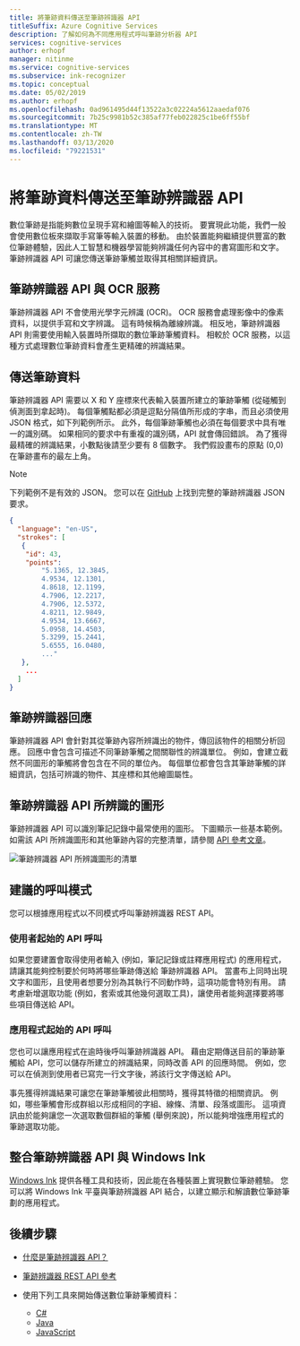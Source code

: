 ```yaml
---
title: 將筆跡資料傳送至筆跡辨識器 API
titleSuffix: Azure Cognitive Services
description: 了解如何為不同應用程式呼叫筆跡分析器 API
services: cognitive-services
author: erhopf
manager: nitinme
ms.service: cognitive-services
ms.subservice: ink-recognizer
ms.topic: conceptual
ms.date: 05/02/2019
ms.author: erhopf
ms.openlocfilehash: 0ad961495d44f13522a3c02224a5612aaedaf076
ms.sourcegitcommit: 7b25c9981b52c385af77feb022825c1be6ff55bf
ms.translationtype: MT
ms.contentlocale: zh-TW
ms.lasthandoff: 03/13/2020
ms.locfileid: "79221531"
---
```

# <a name="send-ink-data-to-the-ink-recognizer-api"></a>將筆跡資料傳送至筆跡辨識器 API 

數位筆跡是指能夠數位呈現手寫和繪圖等輸入的技術。 要實現此功能，我們一般會使用數位板來擷取手寫筆等輸入裝置的移動。 由於裝置能夠繼續提供豐富的數位筆跡體驗，因此人工智慧和機器學習能夠辨識任何內容中的書寫圖形和文字。 筆跡辨識器 API 可讓您傳送筆跡筆觸並取得其相關詳細資訊。 

## <a name="the-ink-recognizer-api-vs-ocr-services"></a>筆跡辨識器 API 與 OCR 服務

筆跡辨識器 API 不會使用光學字元辨識 (OCR)。 OCR 服務會處理影像中的像素資料，以提供手寫和文字辨識。 這有時候稱為離線辨識。 相反地，筆跡辨識器 API 則需要使用輸入裝置時所擷取的數位筆跡筆觸資料。 相較於 OCR 服務，以這種方式處理數位筆跡資料會產生更精確的辨識結果。 

## <a name="sending-ink-data"></a>傳送筆跡資料

筆跡辨識器 API 需要以 X 和 Y 座標來代表輸入裝置所建立的筆跡筆觸 (從碰觸到偵測面到拿起時)。 每個筆觸點都必須是逗點分隔值所形成的字串，而且必須使用 JSON 格式，如下列範例所示。 此外，每個筆跡筆觸也必須在每個要求中具有唯一的識別碼。 如果相同的要求中有重複的識別碼，API 就會傳回錯誤。 為了獲得最精確的辨識結果，小數點後請至少要有 8 個數字。 我們假設畫布的原點 (0,0) 在筆跡畫布的最左上角。

> [!NOTE]
> 下列範例不是有效的 JSON。 您可以在 [GitHub](https://go.microsoft.com/fwlink/?linkid=2089909) 上找到完整的筆跡辨識器 JSON 要求。
 
```json
{
  "language": "en-US",
  "strokes": [
   {
    "id": 43,
    "points": 
        "5.1365, 12.3845,
        4.9534, 12.1301,
        4.8618, 12.1199,
        4.7906, 12.2217,
        4.7906, 12.5372,
        4.8211, 12.9849,
        4.9534, 13.6667,
        5.0958, 14.4503,
        5.3299, 15.2441,
        5.6555, 16.0480,
        ..."
   },
    ...
  ]
}
```

## <a name="ink-recognizer-response"></a>筆跡辨識器回應

筆跡辨識器 API 會針對其從筆跡內容所辨識出的物件，傳回該物件的相關分析回應。 回應中會包含可描述不同筆跡筆觸之間關聯性的辨識單位。 例如，會建立截然不同圖形的筆觸將會包含在不同的單位內。 每個單位都會包含其筆跡筆觸的詳細資訊，包括可辨識的物件、其座標和其他繪圖屬性。

## <a name="shapes-recognized-by-the-ink-recognizer-api"></a>筆跡辨識器 API 所辨識的圖形

筆跡辨識器 API 可以識別筆記記錄中最常使用的圖形。 下圖顯示一些基本範例。 如需該 API 所辨識圖形和其他筆跡內容的完整清單，請參閱 [API 參考文章](https://go.microsoft.com/fwlink/?linkid=2089907)。 

![筆跡辨識器 API 所辨識圖形的清單](../media/shapes.png)

## <a name="recommended-calling-patterns"></a>建議的呼叫模式

您可以根據應用程式以不同模式呼叫筆跡辨識器 REST API。 

### <a name="user-initiated-api-calls"></a>使用者起始的 API 呼叫

如果您要建置會取得使用者輸入 (例如，筆記記錄或註釋應用程式) 的應用程式，請讓其能夠控制要於何時將哪些筆跡傳送給 筆跡辨識器 API。 當畫布上同時出現文字和圖形，且使用者想要分別為其執行不同動作時，這項功能會特別有用。 請考慮新增選取功能 (例如，套索或其他幾何選取工具)，讓使用者能夠選擇要將哪些項目傳送給 API。  

### <a name="app-initiated-api-calls"></a>應用程式起始的 API 呼叫

您也可以讓應用程式在逾時後呼叫筆跡辨識器 API。 藉由定期傳送目前的筆跡筆觸給 API，您可以儲存所建立的辨識結果，同時改善 API 的回應時間。 例如，您可以在偵測到使用者已寫完一行文字後，將該行文字傳送給 API。 

事先獲得辨識結果可讓您在筆跡筆觸彼此相關時，獲得其特徵的相關資訊。 例如，哪些筆觸會形成群組以形成相同的字組、線條、清單、段落或圖形。 這項資訊由於能夠讓您一次選取數個群組的筆觸 (舉例來說)，所以能夠增強應用程式的筆跡選取功能。

## <a name="integrate-the-ink-recognizer-api-with-windows-ink"></a>整合筆跡辨識器 API 與 Windows Ink

[Windows Ink](https://docs.microsoft.com/windows/uwp/design/input/pen-and-stylus-interactions) 提供各種工具和技術，因此能在各種裝置上實現數位筆跡體驗。 您可以將 Windows Ink 平臺與筆跡辨識器 API 結合，以建立顯示和解讀數位筆跡筆劃的應用程式。

## <a name="next-steps"></a>後續步驟

* [什麼是筆跡辨識器 API？](../overview.md)
* [筆跡辨識器 REST API 參考](https://go.microsoft.com/fwlink/?linkid=2089907)

* 使用下列工具來開始傳送數位筆跡筆觸資料：
    * [C#](../quickstarts/csharp.md)
    * [Java](../quickstarts/java.md)
    * [JavaScript](../quickstarts/javascript.md)
